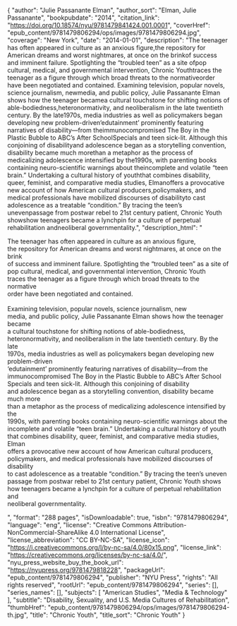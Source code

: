 {
  "author": "Julie Passanante Elman",
  "author_sort": "Elman, Julie Passanante",
  "bookpubdate": "2014",
  "citation_link": "https://doi.org/10.18574/nyu/9781479841424.001.0001",
  "coverHref": "epub_content/9781479806294/ops/images/9781479806294.jpg",
  "coverage": "New York",
  "date": "2014-01-01",
  "description": "The teenager has often appeared in culture as an anxious figure,the repository for American dreams and worst nightmares, at once on the brinkof success and imminent failure. Spotlighting the “troubled teen” as a site ofpop cultural, medical, and governmental intervention, Chronic Youthtraces the teenager as a figure through which broad threats to the normativeorder have been negotiated and contained. Examining television, popular novels, science journalism, newmedia, and public policy, Julie Passanante Elman shows how the teenager becamea cultural touchstone for shifting notions of able-bodiedness,heteronormativity, and neoliberalism in the late twentieth century. By the late1970s, media industries as well as policymakers began developing new problem-driven‘edutainment’ prominently featuring narratives of disability—from theimmunocompromised The Boy in the Plastic Bubble to ABC’s After SchoolSpecials and teen sick-lit. Although this conjoining of disabilityand adolescence began as a storytelling convention, disability became much morethan a metaphor as the process of medicalizing adolescence intensified by the1990s, with parenting books containing neuro-scientific warnings about theincomplete and volatile “teen brain.” Undertaking a cultural history of youththat combines disability, queer, feminist, and comparative media studies, Elmanoffers a provocative new account of how American cultural producers,policymakers, and medical professionals have mobilized discourses of disabilityto cast adolescence as a treatable “condition.” By tracing the teen’s unevenpassage from postwar rebel to 21st century patient, Chronic Youth showshow teenagers became a lynchpin for a culture of perpetual rehabilitation andneoliberal governmentality.",
  "description_html": "<p>The teenager has often appeared in culture as an anxious figure,<br>the repository for American dreams and worst nightmares, at once on the brink<br>of success and imminent failure. Spotlighting the “troubled teen” as a site of<br>pop cultural, medical, and governmental intervention, Chronic Youth<br>traces the teenager as a figure through which broad threats to the normative<br>order have been negotiated and contained. <br><br>Examining television, popular novels, science journalism, new<br>media, and public policy, Julie Passanante Elman shows how the teenager became<br>a cultural touchstone for shifting notions of able-bodiedness,<br>heteronormativity, and neoliberalism in the late twentieth century. By the late<br>1970s, media industries as well as policymakers began developing new problem-driven<br>‘edutainment’ prominently featuring narratives of disability—from the<br>immunocompromised The Boy in the Plastic Bubble to ABC’s After School<br>Specials and teen sick-lit. Although this conjoining of disability<br>and adolescence began as a storytelling convention, disability became much more<br>than a metaphor as the process of medicalizing adolescence intensified by the<br>1990s, with parenting books containing neuro-scientific warnings about the<br>incomplete and volatile “teen brain.” Undertaking a cultural history of youth<br>that combines disability, queer, feminist, and comparative media studies, Elman<br>offers a provocative new account of how American cultural producers,<br>policymakers, and medical professionals have mobilized discourses of disability<br>to cast adolescence as a treatable “condition.” By tracing the teen’s uneven<br>passage from postwar rebel to 21st century patient, Chronic Youth shows<br>how teenagers became a lynchpin for a culture of perpetual rehabilitation and<br>neoliberal governmentality.</p>",
  "format": "288 pages",
  "isDownloadable": true,
  "isbn": "9781479806294",
  "language": "eng",
  "license": "Creative Commons Attribution-NonCommercial-ShareAlike 4.0 International License",
  "license_abbreviation": "CC BY-NC-SA",
  "license_icon": "https://i.creativecommons.org/l/by-nc-sa/4.0/80x15.png",
  "license_link": "https://creativecommons.org/licenses/by-nc-sa/4.0/",
  "nyu_press_website_buy_the_book_url": "https://nyupress.org/9781479818228",
  "packageUrl": "epub_content/9781479806294",
  "publisher": "NYU Press",
  "rights": "All rights reserved",
  "rootUrl": "epub_content/9781479806294",
  "series": [],
  "series_names": [],
  "subjects": [
    "American Studies",
    "Media & Technology"
  ],
  "subtitle": "Disability, Sexuality, and U.S. Media Cultures of Rehabilitation",
  "thumbHref": "epub_content/9781479806294/ops/images/9781479806294-th.jpg",
  "title": "Chronic Youth",
  "title_sort": "Chronic Youth"
}
